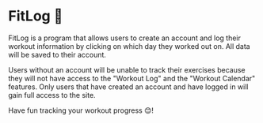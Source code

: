 # FitLog 💪
FitLog is a program that allows users to create an account and log their workout information by clicking on which day they worked out on. All data will be saved to their account.

Users without an account will be unable to track their exercises because they will not have access to the "Workout Log" and the "Workout Calendar" features. Only users that have created an account and have logged in will gain full access to the site. 

Have fun tracking your workout progress 😊! 
